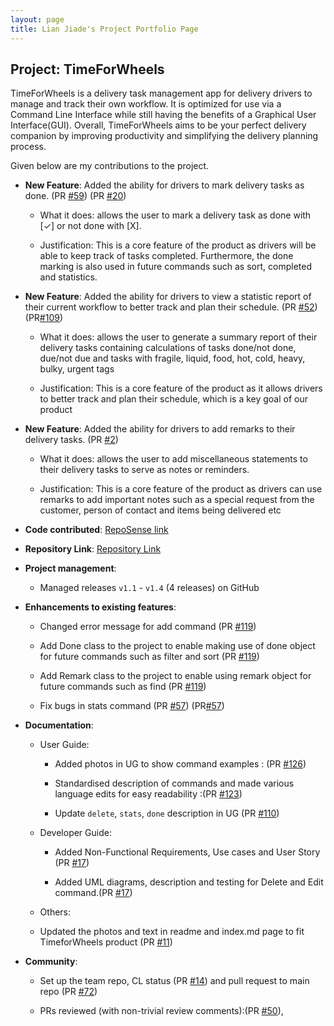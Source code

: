 ```yaml
---
layout: page
title: Lian Jiade's Project Portfolio Page
---
```


## Project: TimeForWheels

TimeForWheels is a delivery task management app for delivery drivers 
to manage and track their own workflow. It is optimized for use via 
a Command Line Interface while still having the benefits of a Graphical User Interface(GUI). 
Overall, TimeForWheels aims to be your perfect delivery companion by improving productivity and simplifying the delivery planning process.

Given below are my contributions to the project.
  
* **New Feature**: Added the ability for drivers to mark delivery tasks as done. (PR [\#59](https://github.com/AY2021S2-CS2103T-W10-3/tp/pull/59)) (PR [\#20](https://github.com/AY2021S2-CS2103T-W10-3/tp/pull/20))

  * What it does: allows the user to mark a delivery task as done with [✓] or not done with [X].
  
  * Justification: This is a core feature of the product as drivers will be able to keep track of tasks completed.
                   Furthermore, the done marking is also used in future commands such as sort, completed and statistics.  
  
* **New Feature**: Added the ability for drivers to view a statistic report of their current workflow to better track and plan their schedule. (PR [\#52](https://github.com/AY2021S2-CS2103T-W10-3/tp/pull/52)) (PR[\#109](https://github.com/AY2021S2-CS2103T-W10-3/tp/pull/109))

  * What it does: allows the user to generate a summary report of their delivery tasks containing calculations of tasks done/not done, due/not due and tasks with
   fragile, liquid, food, hot, cold, heavy, bulky, urgent tags
   
  * Justification: This is a core feature of the product as it allows drivers to better track and plan their schedule, which is a key goal of our product
  
* **New Feature**: Added the ability for drivers to add remarks to their delivery tasks. (PR [\#2]( https://github.com/AY2021S2-CS2103T-W10-3/tp/pull/2))

  * What it does: allows the user to add miscellaneous statements to their delivery tasks to serve as notes or reminders.
  
  * Justification: This is a core feature of the product as drivers can use remarks to add important notes such as a special request from the customer, person of contact and items being delivered etc

* **Code contributed**: [RepoSense link](https://nus-cs2103-ay2021s2.github.io/tp-dashboard/?search=csjiade&sort=groupTitle&sortWithin=title&timeframe=commit&mergegroup=&groupSelect=groupByRepos&breakdown=true&checkedFileTypes=docs~functional-code~test-code~other&since=2021-02-19)

* **Repository Link**:  [Repository Link](https://github.com/CSjiade/tp)

* **Project management**:
  * Managed releases `v1.1` - `v1.4` (4 releases) on GitHub

* **Enhancements to existing features**:

  * Changed error message for add command (PR [\#119](https://github.com/AY2021S2-CS2103T-W10-3/tp/pull/119))
  
  * Add Done class to the project to enable making use of done object for future commands such as filter and sort (PR [\#119](https://github.com/AY2021S2-CS2103T-W10-3/tp/pull/119))
  
  * Add Remark class to the project to enable using remark object for future commands such as find (PR [\#119](https://github.com/AY2021S2-CS2103T-W10-3/tp/pull/119))
  
  * Fix bugs in stats command (PR [\#57](https://github.com/AY2021S2-CS2103T-W10-3/tp/pull/57)) (PR[\#57](https://github.com/AY2021S2-CS2103T-W10-3/tp/pull/53))
  
* **Documentation**:

  * User Guide:
    * Added photos in UG to show command examples : (PR [\#126](https://github.com/AY2021S2-CS2103T-W10-3/tp/pull/126))
    
    * Standardised description of commands and made various language edits for easy readability :(PR [\#123](https://github.com/AY2021S2-CS2103T-W10-3/tp/pull/123))
    
    * Update `delete`, `stats`, `done` description in UG (PR [\#110](https://github.com/AY2021S2-CS2103T-W10-3/tp/pull/110))
    
   * Developer Guide:
   
     * Added Non-Functional Requirements, Use cases and User Story (PR [\#17](https://github.com/AY2021S2-CS2103T-W10-3/tp/pull/17/))
     
     * Added UML diagrams, description and testing for Delete and Edit command.(PR [\#17](https://github.com/AY2021S2-CS2103T-W10-3/tp/pull/140))
     
   *  Others:
   
     * Updated the photos and text in readme and index.md page to fit TimeforWheels product (PR [\#11](https://github.com/AY2021S2-CS2103T-W10-3/tp/pull/11/files))
       
    
* **Community**:

  * Set up the team repo, CL status (PR [\#14](https://github.com/AY2021S2-CS2103T-W10-3/tp/pull/14)) and pull request to main repo (PR [\#72](https://github.com/nus-cs2103-AY2021S2/tp/pull/72))
  
  * PRs reviewed (with non-trivial review comments):(PR [\#50](https://github.com/AY2021S2-CS2103T-W10-3/tp/pull/50)),

